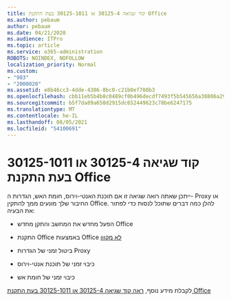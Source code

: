 ```yaml
---
title: קוד שגיאה 30125-4 או 30125-1011 בעת התקנת Office
ms.author: pebaum
author: pebaum
ms.date: 04/21/2020
ms.audience: ITPro
ms.topic: article
ms.service: o365-administration
ROBOTS: NOINDEX, NOFOLLOW
localization_priority: Normal
ms.custom:
- "983"
- "2000020"
ms.assetid: e8b46cc3-4dde-4386-8bc0-c21b0ef708b3
ms.openlocfilehash: cbb11eb5b4b8c0489cf0b496decdf7493f5b545656a38806a29a0a252903e000
ms.sourcegitcommit: b5f7da89a650d2915dc652449623c78be6247175
ms.translationtype: MT
ms.contentlocale: he-IL
ms.lasthandoff: 08/05/2021
ms.locfileid: "54100691"
---
```

# <a name="error-code-30125-4-or-30125-1011-when-installing-office"></a>קוד שגיאה 30125-4 או 30125-1011 בעת התקנת Office

ייתכן שאתה רואה שגיאה זו אם תוכנת האנטי-וירוס, חומת האש, הגדרות ה- Proxy או החיבור שלך מונעים ממך להתקין Office. להלן כמה דברים שתוכל לנסות כדי לפתור את הבעיה:
  
- הפעל מחדש את המחשב והתקן מחדש Office

- התקנת Office באמצעות Office [לא מקוון](https://support.office.com/article/f0a85fe7-118f-41cb-a791-d59cef96ad1c?wt.mc_id=Alchemy_ClientDIA)

- ביטול זמני של הגדרות Proxy

- כיבוי זמני של תוכנת אנטי-וירוס

- כיבוי זמני של חומת אש

לקבלת מידע נוסף, [ראה קוד שגיאה 30125-4 או 30125-1011 בעת התקנת Office](https://support.office.com/article/7bfabec6-76be-4cde-880e-819a9c569612?wt.mc_id=Alchemy_ClientDIA)
  